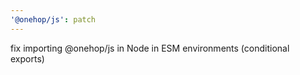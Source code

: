 ```yaml
---
'@onehop/js': patch
---
```


fix importing @onehop/js in Node in ESM environments (conditional exports)
